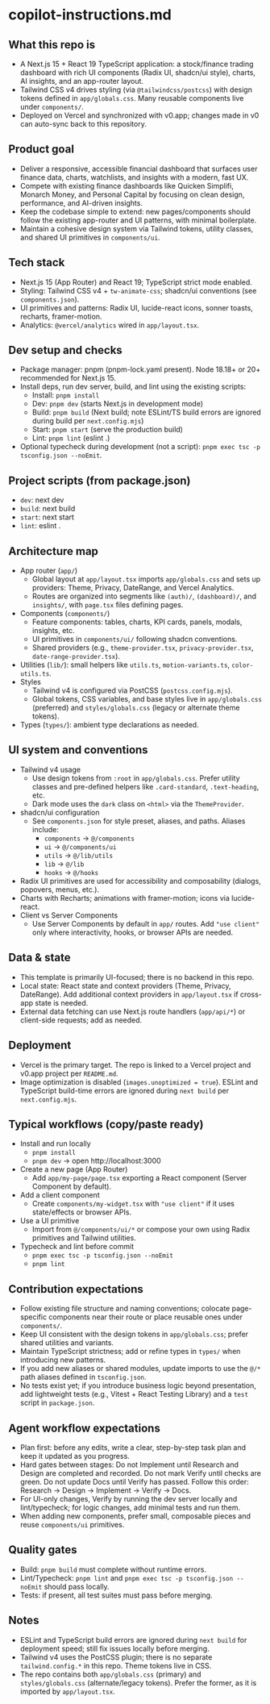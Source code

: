# copilot-instructions.md

## What this repo is
- A Next.js 15 + React 19 TypeScript application: a stock/finance trading dashboard with rich UI components (Radix UI, shadcn/ui style), charts, AI insights, and an app-router layout.
- Tailwind CSS v4 drives styling (via `@tailwindcss/postcss`) with design tokens defined in `app/globals.css`. Many reusable components live under `components/`.
- Deployed on Vercel and synchronized with v0.app; changes made in v0 can auto-sync back to this repository.

## Product goal
- Deliver a responsive, accessible financial dashboard that surfaces user finance data, charts, watchlists, and insights with a modern, fast UX.
- Compete with existing finance dashboards like Quicken Simplifi, Monarch Money, and Personal Capital by focusing on clean design, performance, and AI-driven insights.
- Keep the codebase simple to extend: new pages/components should follow the existing app-router and UI patterns, with minimal boilerplate.
- Maintain a cohesive design system via Tailwind tokens, utility classes, and shared UI primitives in `components/ui`.

## Tech stack
- Next.js 15 (App Router) and React 19; TypeScript strict mode enabled.
- Styling: Tailwind CSS v4 + `tw-animate-css`; shadcn/ui conventions (see `components.json`).
- UI primitives and patterns: Radix UI, lucide-react icons, sonner toasts, recharts, framer-motion.
- Analytics: `@vercel/analytics` wired in `app/layout.tsx`.

## Dev setup and checks
- Package manager: pnpm (pnpm-lock.yaml present). Node 18.18+ or 20+ recommended for Next.js 15.
- Install deps, run dev server, build, and lint using the existing scripts:
	- Install: `pnpm install`
	- Dev: `pnpm dev` (starts Next.js in development mode)
	- Build: `pnpm build` (Next build; note ESLint/TS build errors are ignored during build per `next.config.mjs`)
	- Start: `pnpm start` (serve the production build)
	- Lint: `pnpm lint` (eslint .)
- Optional typecheck during development (not a script): `pnpm exec tsc -p tsconfig.json --noEmit`.

## Project scripts (from package.json)
- `dev`: next dev
- `build`: next build
- `start`: next start
- `lint`: eslint .

## Architecture map
- App router (`app/`)
	- Global layout at `app/layout.tsx` imports `app/globals.css` and sets up providers: Theme, Privacy, DateRange, and Vercel Analytics.
	- Routes are organized into segments like `(auth)/`, `(dashboard)/`, and `insights/`, with `page.tsx` files defining pages.
- Components (`components/`)
	- Feature components: tables, charts, KPI cards, panels, modals, insights, etc.
	- UI primitives in `components/ui/` following shadcn conventions.
	- Shared providers (e.g., `theme-provider.tsx`, `privacy-provider.tsx`, `date-range-provider.tsx`).
- Utilities (`lib/`): small helpers like `utils.ts`, `motion-variants.ts`, `color-utils.ts`.
- Styles
	- Tailwind v4 is configured via PostCSS (`postcss.config.mjs`).
	- Global tokens, CSS variables, and base styles live in `app/globals.css` (preferred) and `styles/globals.css` (legacy or alternate theme tokens).
- Types (`types/`): ambient type declarations as needed.

## UI system and conventions
- Tailwind v4 usage
	- Use design tokens from `:root` in `app/globals.css`. Prefer utility classes and pre-defined helpers like `.card-standard`, `.text-heading`, etc.
	- Dark mode uses the `dark` class on `<html>` via the `ThemeProvider`.
- shadcn/ui configuration
	- See `components.json` for style preset, aliases, and paths. Aliases include:
		- `components` → `@/components`
		- `ui` → `@/components/ui`
		- `utils` → `@/lib/utils`
		- `lib` → `@/lib`
		- `hooks` → `@/hooks`
- Radix UI primitives are used for accessibility and composability (dialogs, popovers, menus, etc.).
- Charts with Recharts; animations with framer-motion; icons via lucide-react.
- Client vs Server Components
	- Use Server Components by default in `app/` routes. Add `"use client"` only where interactivity, hooks, or browser APIs are needed.

## Data & state
- This template is primarily UI-focused; there is no backend in this repo.
- Local state: React state and context providers (Theme, Privacy, DateRange). Add additional context providers in `app/layout.tsx` if cross-app state is needed.
- External data fetching can use Next.js route handlers (`app/api/*`) or client-side requests; add as needed.

## Deployment
- Vercel is the primary target. The repo is linked to a Vercel project and v0.app project per `README.md`.
- Image optimization is disabled (`images.unoptimized = true`). ESLint and TypeScript build-time errors are ignored during `next build` per `next.config.mjs`.

## Typical workflows (copy/paste ready)
- Install and run locally
	- `pnpm install`
	- `pnpm dev` → open http://localhost:3000
- Create a new page (App Router)
	- Add `app/my-page/page.tsx` exporting a React component (Server Component by default).
- Add a client component
	- Create `components/my-widget.tsx` with `"use client"` if it uses state/effects or browser APIs.
- Use a UI primitive
	- Import from `@/components/ui/*` or compose your own using Radix primitives and Tailwind utilities.
- Typecheck and lint before commit
	- `pnpm exec tsc -p tsconfig.json --noEmit`
	- `pnpm lint`

## Contribution expectations
- Follow existing file structure and naming conventions; colocate page-specific components near their route or place reusable ones under `components/`.
- Keep UI consistent with the design tokens in `app/globals.css`; prefer shared utilities and variants.
- Maintain TypeScript strictness; add or refine types in `types/` when introducing new patterns.
- If you add new aliases or shared modules, update imports to use the `@/*` path aliases defined in `tsconfig.json`.
- No tests exist yet; if you introduce business logic beyond presentation, add lightweight tests (e.g., Vitest + React Testing Library) and a `test` script in `package.json`.

## Agent workflow expectations
- Plan first: before any edits, write a clear, step-by-step task plan and keep it updated as you progress.
- Hard gates between stages: Do not Implement until Research and Design are completed and recorded. Do not mark Verify until checks are green. Do not update Docs until Verify has passed. Follow this order: Research → Design → Implement → Verify → Docs.
- For UI-only changes, Verify by running the dev server locally and lint/typecheck; for logic changes, add minimal tests and run them.
- When adding new components, prefer small, composable pieces and reuse `components/ui` primitives.

## Quality gates
- Build: `pnpm build` must complete without runtime errors.
- Lint/Typecheck: `pnpm lint` and `pnpm exec tsc -p tsconfig.json --noEmit` should pass locally.
- Tests: if present, all test suites must pass before merging.

## Notes
- ESLint and TypeScript build errors are ignored during `next build` for deployment speed; still fix issues locally before merging.
- Tailwind v4 uses the PostCSS plugin; there is no separate `tailwind.config.*` in this repo. Theme tokens live in CSS.
- The repo contains both `app/globals.css` (primary) and `styles/globals.css` (alternate/legacy tokens). Prefer the former, as it is imported by `app/layout.tsx`.
